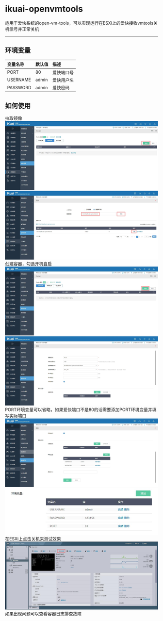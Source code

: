 # ikuai-openvmtools

适用于爱快系统的open-vm-tools，可以实现运行在ESXi上的爱快接收vmtools关机信号并正常关机

---

## 环境变量

| 变量名称    | 默认值    | 描述
| :-------- | :-----   | :-----
| PORT | 80|爱快端口号|
| USERNAME | admin | 爱快用户名
| PASSWORD | admin | 爱快密码

## 如何使用

拉取镜像
![Image text](https://github.com/bncfbb/ikuai-openvmtools/blob/master/img/1.jpg)
![Image text](https://github.com/bncfbb/ikuai-openvmtools/blob/master/img/2.jpg)
创建容器，勾选开机自启
![Image text](https://github.com/bncfbb/ikuai-openvmtools/blob/master/img/3.jpg)
![Image text](https://github.com/bncfbb/ikuai-openvmtools/blob/master/img/4.jpg)
PORT环境变量可以省略，如果爱快端口不是80的话需要添加PORT环境变量并填写实际端口
![Image text](https://github.com/bncfbb/ikuai-openvmtools/blob/master/img/5.jpg)
![Image text](https://github.com/bncfbb/ikuai-openvmtools/blob/master/img/6.jpg)
在ESXi上点击关机来测试效果
![Image text](https://github.com/bncfbb/ikuai-openvmtools/blob/master/img/7.jpg)
如果出现问题可以查看容器日志排查故障
